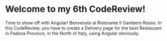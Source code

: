 # Welcome to my 6th CodeReview!
Time to show off with Angular!
Benvenuto al Ristorante Il Gambero Rosso. In this CodeReview, you have to create a Delivery page for the best Restaurant in Padova Province, in the North of Italy, using Angular obviously.  
